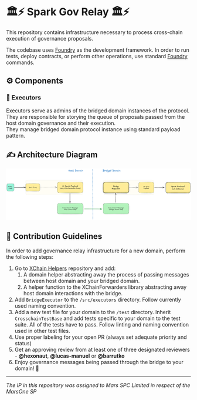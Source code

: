 # 🏛️⚡️ Spark Gov Relay 🏛️⚡️
This repository contains infrastructure necessary to process cross-chain execution of governance proposals.

The codebase uses [Foundry](https://github.com/foundry-rs/foundry) as the development framework. In order to run tests, deploy contracts, or perform other operations, use standard [Foundry](https://github.com/foundry-rs/foundry) commands.

## ⚙️ Components
### 🚦 Executors
Executors serve as admins of the bridged domain instances of the protocol. <br>They are responsible for storying the queue of proposals passed from the host domain governance and their execution. <br> They manage bridged domain protocol instance using standard payload pattern.
## ✍️ Architecture Diagram
![Architecture Diagram](/diagram.png)
## 🤝 Contribution Guidelines
In order to add governance relay infrastructure for a new domain, perform the following steps:
1. Go to [XChain Helpers](https://github.com/marsfoundation/xchain-helpers) repository and add:
    1. A domain helper abstracting away the process of passing messages between host domain and your bridged domain.
    2. A helper function to the XChainForwarders library abstracting away host domain interactions with the bridge.
2. Add `BridgeExecutor` to the `/src/executors` directory. Follow currently used naming convention.
3. Add a new test file for your domain to the `/test` directory. Inherit `CrosschainTestBase` and add tests specific to your domain to the test suite. All of the tests have to pass. Follow linting and naming convention used in other test files.
4. Use proper labeling for your open PR (always set adequate priority and status)
5. Get an approving review from at least one of three designated reviewers - **@hexonaut**, **@lucas-manuel** or **@barrutko**
6. Enjoy governance messages being passed through the bridge to your domain! 🎉

***
*The IP in this repository was assigned to Mars SPC Limited in respect of the MarsOne SP*

